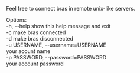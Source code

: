 Feel free to connect bras in remote unix-like servers.  

Options:  
  -h, --help            show this help message and exit  
  -c                    make bras connected  
  -d                    make bras disconnected  
  -u USERNAME, --username=USERNAME  
                        your acount name  
  -p PASSWORD, --password=PASSWORD  
                        your account password  

